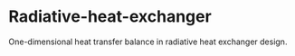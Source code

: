# Radiative-heat-exchanger
One-dimensional heat transfer balance in radiative heat exchanger design.
